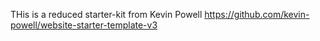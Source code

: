 THis is a reduced starter-kit from Kevin Powell https://github.com/kevin-powell/website-starter-template-v3